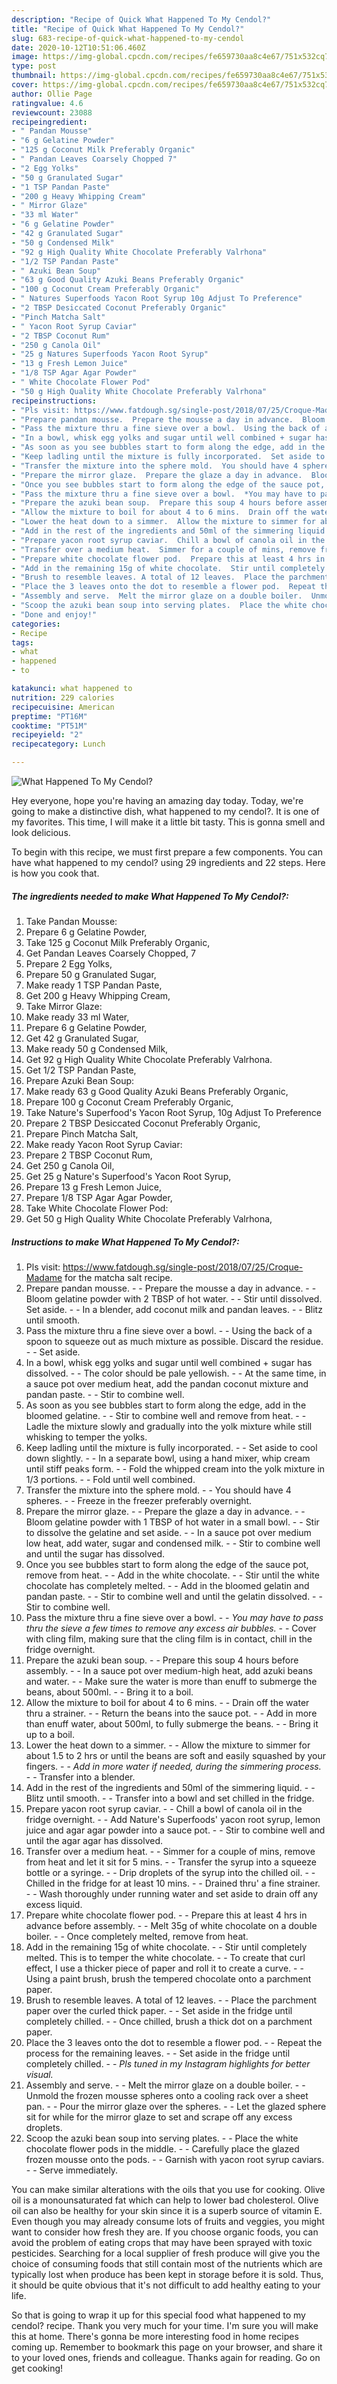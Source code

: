 ```yaml
---
description: "Recipe of Quick What Happened To My Cendol?"
title: "Recipe of Quick What Happened To My Cendol?"
slug: 683-recipe-of-quick-what-happened-to-my-cendol
date: 2020-10-12T10:51:06.460Z
image: https://img-global.cpcdn.com/recipes/fe659730aa8c4e67/751x532cq70/what-happened-to-my-cendol-recipe-main-photo.jpg
type: post
thumbnail: https://img-global.cpcdn.com/recipes/fe659730aa8c4e67/751x532cq70/what-happened-to-my-cendol-recipe-main-photo.jpg
cover: https://img-global.cpcdn.com/recipes/fe659730aa8c4e67/751x532cq70/what-happened-to-my-cendol-recipe-main-photo.jpg
author: Ollie Page
ratingvalue: 4.6
reviewcount: 23088
recipeingredient:
- " Pandan Mousse"
- "6 g Gelatine Powder"
- "125 g Coconut Milk Preferably Organic"
- " Pandan Leaves Coarsely Chopped 7"
- "2 Egg Yolks"
- "50 g Granulated Sugar"
- "1 TSP Pandan Paste"
- "200 g Heavy Whipping Cream"
- " Mirror Glaze"
- "33 ml Water"
- "6 g Gelatine Powder"
- "42 g Granulated Sugar"
- "50 g Condensed Milk"
- "92 g High Quality White Chocolate Preferably Valrhona"
- "1/2 TSP Pandan Paste"
- " Azuki Bean Soup"
- "63 g Good Quality Azuki Beans Preferably Organic"
- "100 g Coconut Cream Preferably Organic"
- " Natures Superfoods Yacon Root Syrup 10g Adjust To Preference"
- "2 TBSP Desiccated Coconut Preferably Organic"
- "Pinch Matcha Salt"
- " Yacon Root Syrup Caviar"
- "2 TBSP Coconut Rum"
- "250 g Canola Oil"
- "25 g Natures Superfoods Yacon Root Syrup"
- "13 g Fresh Lemon Juice"
- "1/8 TSP Agar Agar Powder"
- " White Chocolate Flower Pod"
- "50 g High Quality White Chocolate Preferably Valrhona"
recipeinstructions:
- "Pls visit: https://www.fatdough.sg/single-post/2018/07/25/Croque-Madame for the matcha salt recipe."
- "Prepare pandan mousse.  Prepare the mousse a day in advance.  Bloom gelatine powder with 2 TBSP of hot water.  Stir until dissolved. Set aside.  In a blender, add coconut milk and pandan leaves.  Blitz until smooth."
- "Pass the mixture thru a fine sieve over a bowl.  Using the back of a spoon to squeeze out as much mixture as possible. Discard the residue.  Set aside."
- "In a bowl, whisk egg yolks and sugar until well combined + sugar has dissolved.  The color should be pale yellowish.  At the same time, in a sauce pot over medium heat, add the pandan coconut mixture and pandan paste.  Stir to combine well."
- "As soon as you see bubbles start to form along the edge, add in the bloomed gelatine.  Stir to combine well and remove from heat.  Ladle the mixture slowly and gradually into the yolk mixture while still whisking to temper the yolks."
- "Keep ladling until the mixture is fully incorporated.  Set aside to cool down slightly.  In a separate bowl, using a hand mixer, whip cream until stiff peaks form.  Fold the whipped cream into the yolk mixture in 1/3 portions.  Fold until well combined."
- "Transfer the mixture into the sphere mold.  You should have 4 spheres.  Freeze in the freezer preferably overnight."
- "Prepare the mirror glaze.  Prepare the glaze a day in advance.  Bloom gelatine powder with 1 TBSP of hot water in a small bowl.  Stir to dissolve the gelatine and set aside.  In a sauce pot over medium low heat, add water, sugar and condensed milk.  Stir to combine well and until the sugar has dissolved."
- "Once you see bubbles start to form along the edge of the sauce pot, remove from heat.  Add in the white chocolate.  Stir until the white chocolate has completely melted.  Add in the bloomed gelatin and pandan paste.  Stir to combine well and until the gelatin dissolved.  Stir to combine well."
- "Pass the mixture thru a fine sieve over a bowl.  *You may have to pass thru the sieve a few times to remove any excess air bubbles.*  Cover with cling film, making sure that the cling film is in contact, chill in the fridge overnight."
- "Prepare the azuki bean soup.  Prepare this soup 4 hours before assembly.  In a sauce pot over medium-high heat, add azuki beans and water.  Make sure the water is more than enuff to submerge the beans, about 500ml.  Bring it to a boil."
- "Allow the mixture to boil for about 4 to 6 mins.  Drain off the water thru a strainer.  Return the beans into the sauce pot.  Add in more than enuff water, about 500ml, to fully submerge the beans.  Bring it up to a boil."
- "Lower the heat down to a simmer.  Allow the mixture to simmer for about 1.5 to 2 hrs or until the beans are soft and easily squashed by your fingers.  *Add in more water if needed, during the simmering process.*  Transfer into a blender."
- "Add in the rest of the ingredients and 50ml of the simmering liquid.  Blitz until smooth.  Transfer into a bowl and set chilled in the fridge."
- "Prepare yacon root syrup caviar.  Chill a bowl of canola oil in the fridge overnight.  Add Nature\'s Superfoods\' yacon root syrup, lemon juice and agar agar powder into a sauce pot.  Stir to combine well and until the agar agar has dissolved."
- "Transfer over a medium heat.  Simmer for a couple of mins, remove from heat and let it sit for 5 mins.  Transfer the syrup into a squeeze bottle or a syringe.  Drip droplets of the syrup into the chilled oil.  Chilled in the fridge for at least 10 mins.  Drained thru\' a fine strainer.  Wash thoroughly under running water and set aside to drain off any excess liquid."
- "Prepare white chocolate flower pod.  Prepare this at least 4 hrs in advance before assembly.  Melt 35g of white chocolate on a double boiler.  Once completely melted, remove from heat."
- "Add in the remaining 15g of white chocolate.  Stir until completely melted. This is to temper the white chocolate.  To create that curl effect, I use a thicker piece of paper and roll it to create a curve.  Using a paint brush, brush the tempered chocolate onto a parchment paper."
- "Brush to resemble leaves. A total of 12 leaves.  Place the parchment paper over the curled thick paper.  Set aside in the fridge until completely chilled.  Once chilled, brush a thick dot on a parchment paper."
- "Place the 3 leaves onto the dot to resemble a flower pod.  Repeat the process for the remaining leaves.  Set aside in the fridge until completely chilled.  *Pls tuned in my Instagram highlights for better visual.*"
- "Assembly and serve.  Melt the mirror glaze on a double boiler.  Unmold the frozen mousse spheres onto a cooling rack over a sheet pan.  Pour the mirror glaze over the spheres.  Let the glazed sphere sit for while for the mirror glaze to set and scrape off any excess droplets."
- "Scoop the azuki bean soup into serving plates.  Place the white chocolate flower pods in the middle.  Carefully place the glazed frozen mousse onto the pods.  Garnish with yacon root syrup caviars.  Serve immediately."
- "Done and enjoy!"
categories:
- Recipe
tags:
- what
- happened
- to

katakunci: what happened to 
nutrition: 229 calories
recipecuisine: American
preptime: "PT16M"
cooktime: "PT51M"
recipeyield: "2"
recipecategory: Lunch

---
```



![What Happened To My Cendol?](https://img-global.cpcdn.com/recipes/fe659730aa8c4e67/751x532cq70/what-happened-to-my-cendol-recipe-main-photo.jpg)

Hey everyone, hope you're having an amazing day today. Today, we're going to make a distinctive dish, what happened to my cendol?. It is one of my favorites. This time, I will make it a little bit tasty. This is gonna smell and look delicious.



To begin with this recipe, we must first prepare a few components. You can have what happened to my cendol? using 29 ingredients and 22 steps. Here is how you cook that.

<!--inarticleads1-->

##### The ingredients needed to make What Happened To My Cendol?:

1. Take  Pandan Mousse:
1. Prepare 6 g Gelatine Powder,
1. Take 125 g Coconut Milk Preferably Organic,
1. Get  Pandan Leaves Coarsely Chopped, 7
1. Prepare 2 Egg Yolks,
1. Prepare 50 g Granulated Sugar,
1. Make ready 1 TSP Pandan Paste,
1. Get 200 g Heavy Whipping Cream,
1. Take  Mirror Glaze:
1. Make ready 33 ml Water,
1. Prepare 6 g Gelatine Powder,
1. Get 42 g Granulated Sugar,
1. Make ready 50 g Condensed Milk,
1. Get 92 g High Quality White Chocolate Preferably Valrhona.
1. Get 1/2 TSP Pandan Paste,
1. Prepare  Azuki Bean Soup:
1. Make ready 63 g Good Quality Azuki Beans Preferably Organic,
1. Prepare 100 g Coconut Cream Preferably Organic,
1. Take  Nature\'s Superfood\'s Yacon Root Syrup, 10g Adjust To Preference
1. Prepare 2 TBSP Desiccated Coconut Preferably Organic,
1. Prepare Pinch Matcha Salt,
1. Make ready  Yacon Root Syrup Caviar:
1. Prepare 2 TBSP Coconut Rum,
1. Get 250 g Canola Oil,
1. Get 25 g Nature\'s Superfood\'s Yacon Root Syrup,
1. Prepare 13 g Fresh Lemon Juice,
1. Prepare 1/8 TSP Agar Agar Powder,
1. Take  White Chocolate Flower Pod:
1. Get 50 g High Quality White Chocolate Preferably Valrhona,


<!--inarticleads2-->

##### Instructions to make What Happened To My Cendol?:

1. Pls visit: https://www.fatdough.sg/single-post/2018/07/25/Croque-Madame for the matcha salt recipe.
1. Prepare pandan mousse. -  - Prepare the mousse a day in advance. -  - Bloom gelatine powder with 2 TBSP of hot water. -  - Stir until dissolved. Set aside. -  - In a blender, add coconut milk and pandan leaves. -  - Blitz until smooth.
1. Pass the mixture thru a fine sieve over a bowl. -  - Using the back of a spoon to squeeze out as much mixture as possible. Discard the residue. -  - Set aside.
1. In a bowl, whisk egg yolks and sugar until well combined + sugar has dissolved. -  - The color should be pale yellowish. -  - At the same time, in a sauce pot over medium heat, add the pandan coconut mixture and pandan paste. -  - Stir to combine well.
1. As soon as you see bubbles start to form along the edge, add in the bloomed gelatine. -  - Stir to combine well and remove from heat. -  - Ladle the mixture slowly and gradually into the yolk mixture while still whisking to temper the yolks.
1. Keep ladling until the mixture is fully incorporated. -  - Set aside to cool down slightly. -  - In a separate bowl, using a hand mixer, whip cream until stiff peaks form. -  - Fold the whipped cream into the yolk mixture in 1/3 portions. -  - Fold until well combined.
1. Transfer the mixture into the sphere mold. -  - You should have 4 spheres. -  - Freeze in the freezer preferably overnight.
1. Prepare the mirror glaze. -  - Prepare the glaze a day in advance. -  - Bloom gelatine powder with 1 TBSP of hot water in a small bowl. -  - Stir to dissolve the gelatine and set aside. -  - In a sauce pot over medium low heat, add water, sugar and condensed milk. -  - Stir to combine well and until the sugar has dissolved.
1. Once you see bubbles start to form along the edge of the sauce pot, remove from heat. -  - Add in the white chocolate. -  - Stir until the white chocolate has completely melted. -  - Add in the bloomed gelatin and pandan paste. -  - Stir to combine well and until the gelatin dissolved. -  - Stir to combine well.
1. Pass the mixture thru a fine sieve over a bowl. -  - *You may have to pass thru the sieve a few times to remove any excess air bubbles.* -  - Cover with cling film, making sure that the cling film is in contact, chill in the fridge overnight.
1. Prepare the azuki bean soup. -  - Prepare this soup 4 hours before assembly. -  - In a sauce pot over medium-high heat, add azuki beans and water. -  - Make sure the water is more than enuff to submerge the beans, about 500ml. -  - Bring it to a boil.
1. Allow the mixture to boil for about 4 to 6 mins. -  - Drain off the water thru a strainer. -  - Return the beans into the sauce pot. -  - Add in more than enuff water, about 500ml, to fully submerge the beans. -  - Bring it up to a boil.
1. Lower the heat down to a simmer. -  - Allow the mixture to simmer for about 1.5 to 2 hrs or until the beans are soft and easily squashed by your fingers. -  - *Add in more water if needed, during the simmering process.* -  - Transfer into a blender.
1. Add in the rest of the ingredients and 50ml of the simmering liquid. -  - Blitz until smooth. -  - Transfer into a bowl and set chilled in the fridge.
1. Prepare yacon root syrup caviar. -  - Chill a bowl of canola oil in the fridge overnight. -  - Add Nature\'s Superfoods\' yacon root syrup, lemon juice and agar agar powder into a sauce pot. -  - Stir to combine well and until the agar agar has dissolved.
1. Transfer over a medium heat. -  - Simmer for a couple of mins, remove from heat and let it sit for 5 mins. -  - Transfer the syrup into a squeeze bottle or a syringe. -  - Drip droplets of the syrup into the chilled oil. -  - Chilled in the fridge for at least 10 mins. -  - Drained thru\' a fine strainer. -  - Wash thoroughly under running water and set aside to drain off any excess liquid.
1. Prepare white chocolate flower pod. -  - Prepare this at least 4 hrs in advance before assembly. -  - Melt 35g of white chocolate on a double boiler. -  - Once completely melted, remove from heat.
1. Add in the remaining 15g of white chocolate. -  - Stir until completely melted. This is to temper the white chocolate. -  - To create that curl effect, I use a thicker piece of paper and roll it to create a curve. -  - Using a paint brush, brush the tempered chocolate onto a parchment paper.
1. Brush to resemble leaves. A total of 12 leaves. -  - Place the parchment paper over the curled thick paper. -  - Set aside in the fridge until completely chilled. -  - Once chilled, brush a thick dot on a parchment paper.
1. Place the 3 leaves onto the dot to resemble a flower pod. -  - Repeat the process for the remaining leaves. -  - Set aside in the fridge until completely chilled. -  - *Pls tuned in my Instagram highlights for better visual.*
1. Assembly and serve. -  - Melt the mirror glaze on a double boiler. -  - Unmold the frozen mousse spheres onto a cooling rack over a sheet pan. -  - Pour the mirror glaze over the spheres. -  - Let the glazed sphere sit for while for the mirror glaze to set and scrape off any excess droplets.
1. Scoop the azuki bean soup into serving plates. -  - Place the white chocolate flower pods in the middle. -  - Carefully place the glazed frozen mousse onto the pods. -  - Garnish with yacon root syrup caviars. -  - Serve immediately.



You can make similar alterations with the oils that you use for cooking. Olive oil is a monounsaturated fat which can help to lower bad cholesterol. Olive oil can also be healthy for your skin since it is a superb source of vitamin E.  Even though you may already consume lots of fruits and veggies, you might want to consider how fresh they are. If you choose organic foods, you can avoid the problem of eating crops that may have been sprayed with toxic pesticides. Searching for a local supplier of fresh produce will give you the choice of consuming foods that still contain most of the nutrients which are typically lost when produce has been kept in storage before it is sold. Thus, it should be quite obvious that it's not difficult to add healthy eating to your life.



So that is going to wrap it up for this special food what happened to my cendol? recipe. Thank you very much for your time. I'm sure you will make this at home. There's gonna be more interesting food in home recipes coming up. Remember to bookmark this page on your browser, and share it to your loved ones, friends and colleague. Thanks again for reading. Go on get cooking!
